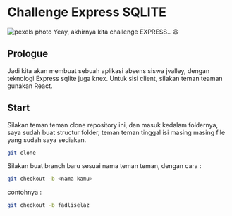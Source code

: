 # Challenge Express SQLITE

![pexels photo](https://images.pexels.com/photos/3077882/pexels-photo-3077882.jpeg?auto=compress&cs=tinysrgb&dpr=2&w=500)
Yeay, akhirnya kita challenge EXPRESS.. 😆

## Prologue

Jadi kita akan membuat sebuah aplikasi absens siswa jvalley, dengan teknologi Express sqlite juga knex. Untuk sisi client, silakan teman teaman gunakan React.

## Start

Silakan teman teman clone repository ini, dan masuk kedalam foldernya, saya sudah buat structur folder, teman teman tinggal isi masing masing file yang sudah saya sediakan.

```bash
git clone
```

Silakan buat branch baru sesuai nama teman teman, dengan cara :

```bash
git checkout -b <nama kamu>
```

contohnya :

```bash
git checkout -b fadliselaz
```
